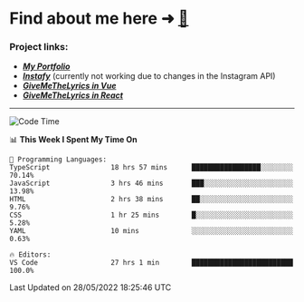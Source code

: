 # Find about me here ➜ [🧑](https://pauabella.dev)

### Project links:
- ***[My Portfolio](https://pauabella.dev)***
- ***[Instafy](https://instafy.me)*** (currently not working due to changes in the Instagram API)
- ***[GiveMeTheLyrics in Vue](https://lyrics.pauabella.dev)***
- ***[GiveMeTheLyrics in React](https://pauabella.dev/GiveMeTheLyrics)***

---
<!--START_SECTION:waka-->
![Code Time](http://img.shields.io/badge/Code%20Time-1%2C103%20hrs%2037%20mins-blue)

📊 **This Week I Spent My Time On** 

```text
💬 Programming Languages: 
TypeScript               18 hrs 57 mins      █████████████████░░░░░░░░   70.14% 
JavaScript               3 hrs 46 mins       ███░░░░░░░░░░░░░░░░░░░░░░   13.98% 
HTML                     2 hrs 38 mins       ██░░░░░░░░░░░░░░░░░░░░░░░   9.76% 
CSS                      1 hr 25 mins        █░░░░░░░░░░░░░░░░░░░░░░░░   5.28% 
YAML                     10 mins             ░░░░░░░░░░░░░░░░░░░░░░░░░   0.63%

🔥 Editors: 
VS Code                  27 hrs 1 min        █████████████████████████   100.0%

```


 Last Updated on 28/05/2022 18:25:46 UTC
<!--END_SECTION:waka-->
